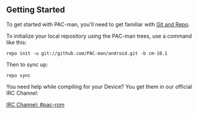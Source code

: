 Getting Started
---------------

To get started with PAC-man, you'll need to get
familiar with [Git and Repo](http://source.android.com/download/using-repo).

To initialize your local repository using the PAC-man trees, use a command like this:

    repo init -u git://github.com/PAC-man/android.git -b cm-10.1

Then to sync up:

    repo sync

You need help while compiling for your Device?
You get them in our official IRC Channel:

[IRC Channel: #pac-rom](http://webchat.freenode.net/?channels=pac-rom)
